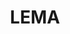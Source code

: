 ---
# Display name
title: LEMA

# Username (this should match the folder name)
authors:
- LEMA

#Author Names (alternative spellings etc)
names:
- LEMA

#Link to this when clicking on tool icons
toolurl: https://github.com/MyersResearchGroup/LEMA

# Is this the primary user of the site?
superuser: false

projects:
- The LEMA tool is for the formal verification of analog and mixed-signal circuits.

# Short bio (displayed in user profile at end of posts)
# bio: My research interests include distributed robotics, mobile computing and programmable matter.

# Social/Academic Networking
# For available icons, see: https://sourcethemes.com/academic/docs/page-builder/#icons
#   For an email link, use "fas" icon pack, "envelope" icon, and a link in the
#   form "mailto:your-email@example.com" or "#contact" for contact widget.
social:
- icon: github
  icon_pack: fab
  link: https://github.com/MyersResearchGroup/LEMA



# Organizational groups that you belong to (for People widget)
#   Set this to `[]` or comment out if you are not using People widget.
user_groups:
- Tools

research_area: true

research_area_tags:
- LEMA AMS verification tool flow
# - ams
# - AMS circuits
# - AMS systems
# - Verilog-AMS model
# - VHDL-AMS
# - VHDL-AMS description
# - analog/mixed-signal
# - Analog/mixed-signal (AMS) circuits
# - analog/mixed-signal circuit
# - analog/mixed-signal circuits
# - analog/mixed-signal systems
---